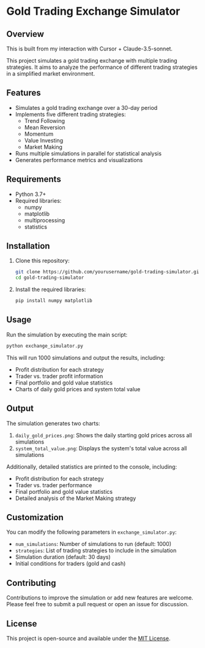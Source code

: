 # Gold Trading Exchange Simulator

## Overview

This is built from my interaction with Cursor + Claude-3.5-sonnet.

This project simulates a gold trading exchange with multiple trading strategies. It aims to analyze the performance of different trading strategies in a simplified market environment.

## Features

- Simulates a gold trading exchange over a 30-day period
- Implements five different trading strategies:
  - Trend Following
  - Mean Reversion
  - Momentum
  - Value Investing
  - Market Making
- Runs multiple simulations in parallel for statistical analysis
- Generates performance metrics and visualizations

## Requirements

- Python 3.7+
- Required libraries:
  - numpy
  - matplotlib
  - multiprocessing
  - statistics

## Installation

1. Clone this repository:
   ```bash
   git clone https://github.com/yourusername/gold-trading-simulator.git
   cd gold-trading-simulator
   ```

2. Install the required libraries:
   ```bash
   pip install numpy matplotlib
   ```

## Usage

Run the simulation by executing the main script:

```bash
python exchange_simulator.py
```

This will run 1000 simulations and output the results, including:
- Profit distribution for each strategy
- Trader vs. trader profit information
- Final portfolio and gold value statistics
- Charts of daily gold prices and system total value

## Output

The simulation generates two charts:
1. `daily_gold_prices.png`: Shows the daily starting gold prices across all simulations
2. `system_total_value.png`: Displays the system's total value across all simulations

Additionally, detailed statistics are printed to the console, including:
- Profit distribution for each strategy
- Trader vs. trader performance
- Final portfolio and gold value statistics
- Detailed analysis of the Market Making strategy

## Customization

You can modify the following parameters in `exchange_simulator.py`:
- `num_simulations`: Number of simulations to run (default: 1000)
- `strategies`: List of trading strategies to include in the simulation
- Simulation duration (default: 30 days)
- Initial conditions for traders (gold and cash)

## Contributing

Contributions to improve the simulation or add new features are welcome. Please feel free to submit a pull request or open an issue for discussion.

## License

This project is open-source and available under the [MIT License](LICENSE).
